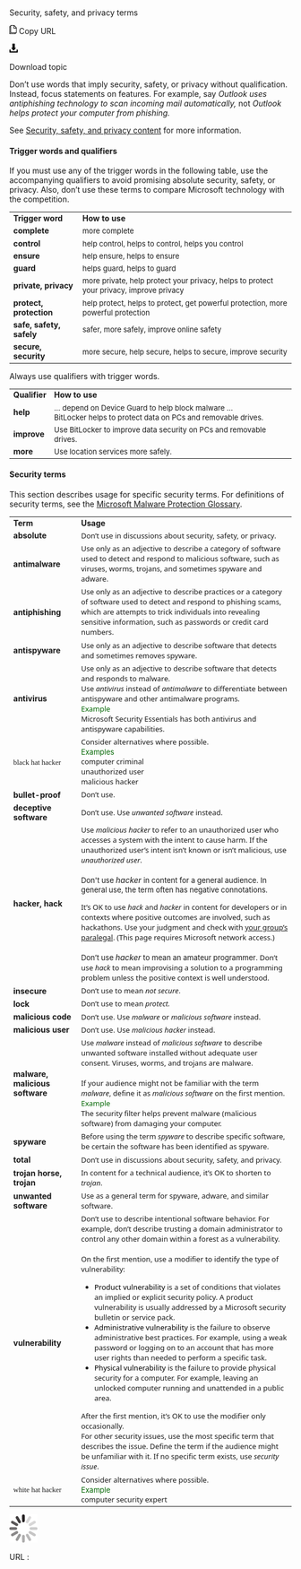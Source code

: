 ﻿# 

Security, safety, and privacy terms

![Copy URL](media/security-safety-privacy-terms/Copy.png)
Copy URL

![Download](media/security-safety-privacy-terms/Download.png)

Download topic

Don’t
use words that imply security, safety, or privacy without
qualification. Instead, focus statements on features. For example,
say *Outlook uses antiphishing technology to scan incoming mail automatically,* not *Outlook helps protect your computer from phishing.*

See [Security, safety, and privacy content](https://worldready.cloudapp.net/Styleguide/Read?id=2700&topicid=26896) for more information.

#### Trigger words and qualifiers

If
you must use any of the trigger words in the following table, use
the accompanying qualifiers to avoid promising absolute
security, safety, or privacy. Also, don’t use these terms to
compare Microsoft technology with the competition. 

<table>
<tbody>
<tr class="odd">
<td><b>Trigger word</b></td>
<td><b>How to use</b></td>
</tr>
<tr class="even">
<td><div>
<b>complete</b>
</div></td>
<td><span style="font-size:small;">more complete</span></td>
</tr>
<tr class="odd">
<td><div>
<b>control</b>
</div></td>
<td><div>
<span style="font-size:small;">help control, helps to control, helps you control</span>
</div></td>
</tr>
<tr class="even">
<td><div>
<div>
<b>ensure</b>
</div>
</div></td>
<td><div>
<div>
<span style="font-size:small;">help ensure, helps to ensure</span>
</div>
</div></td>
</tr>
<tr class="odd">
<td><div>
<b>guard</b>
</div></td>
<td><div>
<span style="font-size:small;">helps guard, helps to guard</span>
</div></td>
</tr>
<tr class="even">
<td><div>
<b>private, privacy</b>
</div></td>
<td><div>
<span style="font-size:small;">more private, help protect your privacy, helps to protect your privacy, improve privacy</span>
</div></td>
</tr>
<tr class="odd">
<td><div>
<b>protect, protection</b>
</div></td>
<td><div>
<span style="font-size:small;">help protect, helps to protect, get powerful protection, more powerful protection</span>
</div></td>
</tr>
<tr class="even">
<td><div>
<b>safe, safety, safely</b>
</div></td>
<td><div>
<span style="font-size:small;">safer, more safely, improve online safety</span>
</div></td>
</tr>
<tr class="odd">
<td><div>
<b>secure, security</b>
</div></td>
<td><div>
<span style="font-size:small;">more secure, help secure, helps to secure, improve security</span>
</div></td>
</tr>
</tbody>
</table>

Always use qualifiers with trigger words.

<table>
<tbody>
<tr class="odd">
<td><b>Qualifier</b></td>
<td><b>How to use</b></td>
</tr>
<tr class="even">
<td><div>
<div>
<b>help</b>
</div>
</div></td>
<td><div>
<div>
<span style="font-size:small;">… depend on Device Guard to help block malware …</span>
</div>
<div>
<span style="font-size:small;">BitLocker helps to protect data on PCs and removable drives.</span>
</div>
</div></td>
</tr>
<tr class="odd">
<td><div>
<b>improve</b>
</div></td>
<td><div>
<span style="font-size:small;">Use BitLocker to improve data security on PCs and removable drives. </span>
</div></td>
</tr>
<tr class="even">
<td><div>
<b>more</b>
</div></td>
<td><div>
<span style="font-size:small;">Use location services more safely.</span>
</div></td>
</tr>
</tbody>
</table>

#### Security terms

This section describes usage for specific security terms. For definitions of security terms, see the [Microsoft Malware Protection Glossary](http://www.microsoft.com/security/portal/mmpc/shared/glossary.aspx). 

<table>
<tbody>
<tr class="odd">
<td><b>Term</b></td>
<td><b>Usage</b></td>
</tr>
<tr class="even">
<td><div>
<div>
<b>absolute</b>
</div>
</div></td>
<td><div>
<div>
<span style="font-family:Segoe UI;font-size:small;">Don’t use in discussions about security, safety, or privacy</span><span style="font-size:small;">.</span>
</div>
</div></td>
</tr>
<tr class="odd">
<td><div>
<b>antimalware</b>
</div></td>
<td><div>
<span style="font-family:Segoe UI;font-size:small;font-:10pt;">Use only as an adjective to describe a category of software used to detect and respond to malicious software, such as viruses, worms, trojans, and sometimes spyware and adware. </span>
</div></td>
</tr>
<tr class="even">
<td><b>antiphishing</b></td>
<td><span style="font-family:Segoe UI;font-size:small;">Use only as an adjective to describe practices or a category of software used to detect and respond to phishing scams, which are attempts to trick individuals into revealing sensitive information, such as passwords or credit card numbers.</span></td>
</tr>
<tr class="odd">
<td><div>
<b>antispyware</b>
</div></td>
<td><div>
<span style="font-family:Segoe UI;font-size:small;font-:10pt;">Use only as an adjective to describe software that detects and sometimes removes spyware.</span>
</div></td>
</tr>
<tr class="even">
<td><div>
<b>antivirus</b>
</div></td>
<td><div>
<span style="font-family:Segoe UI;font-size:small;font-:10pt;">Use only as an adjective to describe software that detects and responds to malware. </span>
</div>
<div>
<span style="font-family:Segoe UI;font-size:small;font-:10pt;"><span style="font-family:Segoe UI;font-size:small;">Use </span><em>antivirus</em><span style="font-family:Segoe UI;font-size:small;"> instead of </span><em>antimalware</em><span style="font-family:Segoe UI;font-size:small;"> to differentiate between antispyware and other antimalware programs.<br />
</span></span><span style="color:#006600;font-family:Segoe UI;font-size:small;">Example</span><span style="font-family:Segoe UI;font-size:small;font-:10pt;"><span style="font-family:Segoe UI;font-size:small;"><br />
</span>Microsoft Security Essentials has both antivirus and antispyware capabilities.</span>
</div></td>
</tr>
<tr class="odd">
<td><span style="font-family:&#39;Segoe UI Semibold&#39;;font-size:small;">black hat hacker</span></td>
<td><span style="font-family:&#39;Segoe UI&#39;;font-size:small;">Consider alternatives where possible.<br />
</span><span style="color:#006600;font-size:small;">Examples</span><br />
<span style="font-family:&#39;Segoe UI&#39;;font-size:small;">computer criminal</span><br />
<span style="font-family:&#39;Segoe UI&#39;;font-size:small;">unauthorized user</span><br />
<span style="font-family:&#39;Segoe UI&#39;;font-size:small;">malicious hacker </span></td>
</tr>
<tr class="even">
<td><div>
<b>bullet-proof</b>
</div></td>
<td><div>
<span style="font-family:Segoe UI;font-size:small;">Don’t use.</span>
</div></td>
</tr>
<tr class="odd">
<td><div>
<b>deceptive software</b>
</div></td>
<td><div>
<span style="font-family:Segoe UI;font-size:small;font-:10pt;"><span style="font-family:Segoe UI;font-size:small;">Don’t use. Use </span><em>unwanted software</em> <span style="font-family:Segoe UI;font-size:small;">instead. </span></span>
</div></td>
</tr>
<tr class="even">
<td><div>
<b>hacker, hack</b>
</div></td>
<td><div>
<span style="font-family:Segoe UI;font-size:small;font-:10pt;"><span style="font-family:Segoe UI;font-size:small;">Use </span><em>malicious hacker</em><span style="font-family:Segoe UI;font-size:small;"> to refer to an unauthorized user who accesses a system with the intent to cause harm. If the unauthorized user’s intent isn’t known or isn’t malicious, use </span><em>unauthorized user</em><span style="font-family:Segoe UI;font-size:small;">.<br />
<br />
</span></span><span style="font-size:small;">Don't use </span><em>hacker</em> <span style="font-size:small;">in content for a general audience. In general use, the term often has negative connotations.</span>
</div>
<div>
<p></p>
</div>
<div>
<span style="font-family:Segoe UI;font-size:small;font-:10pt;"><span style="font-family:Segoe UI;font-size:small;">It’s OK to use </span><em>hack</em><span style="font-family:Segoe UI;font-size:small;"> and </span><em>hacker</em><span style="font-family:Segoe UI;font-size:small;"> in content for developers or in contexts where positive outcomes are involved, such as hackathons. Use your judgment and check with </span></span><a href="https://microsoft.sharepoint.com/sites/lcaweb/Pages/Applications/LegalContact.aspx"><span style="font-family:Segoe UI;font-size:small;font-:10pt;">your group’s paralegal</span></a><span style="font-size:small;font-:10pt;"><span style="font-family:Segoe UI;font-size:small;">. (This page requires Microsoft network access.) </span></span><br />
<span style="font-family:Segoe UI;font-size:small;font-:10pt;"><span style="font-family:Segoe UI;font-size:small;"><br />
</span></span><span style="font-size:small;">Don’t use </span><em>hacker</em> <span style="font-size:small;">to mean an amateur programmer. </span><span style="font-family:Segoe UI;font-size:small;font-:10pt;"><span style="font-family:Segoe UI;font-size:small;">Don’t use </span><em>hack</em><span style="font-family:Segoe UI;font-size:small;"> to mean improvising a solution to a programming problem unless the positive context is well understood.</span></span>
</div></td>
</tr>
<tr class="odd">
<td><div>
<b>insecure</b>
</div></td>
<td><div>
<span style="font-family:Segoe UI;font-size:small;font-:10pt;"><span style="font-family:Segoe UI;font-size:small;">Don’t use to mean </span><em>not secure</em><span style="font-family:Segoe UI;font-size:small;">.</span></span>
</div></td>
</tr>
<tr class="even">
<td><div>
<b>lock</b>
</div></td>
<td><div>
<span style="font-family:Segoe UI;font-size:small;">Don’t use to mean </span><em><span style="font-family:Segoe UI;font-size:small;">protect.</span></em>
</div></td>
</tr>
<tr class="odd">
<td><div>
<b>malicious code</b>
</div></td>
<td><div>
<span style="font-family:Segoe UI;font-size:small;font-:10pt;"><span style="font-family:Segoe UI;font-size:small;">Don’t use. Use </span><em>malware</em> <span style="font-family:Segoe UI;font-size:small;">or </span><em>malicious software</em><span style="font-family:Segoe UI;font-size:small;"> instead. </span></span>
</div></td>
</tr>
<tr class="even">
<td><div>
<b>malicious user</b>
</div></td>
<td><div>
<span style="font-family:Segoe UI;font-size:small;font-:10pt;"><span style="font-family:Segoe UI;font-size:small;">Don’t use. Use </span><em>malicious hacker</em><span style="font-family:Segoe UI;font-size:small;"> instead.</span></span>
</div></td>
</tr>
<tr class="odd">
<td><div>
<b>malware, malicious software</b>
</div></td>
<td><div>
<span style="font-family:Segoe UI;font-size:small;font-:10pt;"><span style="font-family:Segoe UI;font-size:small;">Use </span><em>malware</em> <span style="font-family:Segoe UI;font-size:small;">instead of </span><em>malicious software</em> <span style="font-family:Segoe UI;font-size:small;">to describe unwanted software installed without adequate user consent. Viruses, worms, and trojans are malware. </span></span>
</div>
<div>
<span style="font-family:Segoe UI;font-size:small;font-:10pt;"><span style="font-family:Segoe UI;font-size:small;"><br />
If your audience might not be familiar with the term </span><em>malware</em><span style="font-family:Segoe UI;font-size:small;">, define it as </span><em>malicious software</em><span style="font-family:Segoe UI;font-size:small;"> on the first mention.<br />
</span></span><span style="color:#006600;font-family:Segoe UI;font-size:small;">Example</span> <span style="font-family:Segoe UI;font-size:small;font-:10pt;"><span style="font-family:Segoe UI;font-size:small;"><br />
</span>The security filter helps prevent malware (malicious software) from damaging your computer. </span>
</div></td>
</tr>
<tr class="even">
<td><div>
<b>spyware</b>
</div></td>
<td><div>
<span style="font-family:Segoe UI;font-size:small;font-:10pt;">Before using the term <em>spyware</em> to describe specific software, be certain the software has been identified as spyware. </span>
</div></td>
</tr>
<tr class="odd">
<td><div>
<b>total</b>
</div></td>
<td><div>
<span style="font-family:Segoe UI;font-size:small;">Don’t use in discussions about security, safety, and privacy.</span>
</div></td>
</tr>
<tr class="even">
<td><div>
<b>trojan horse, trojan</b>
</div></td>
<td><span style="font-family:Segoe UI;font-size:small;">In content for a technical audience, it’s OK to shorten to </span><em><span style="font-family:Segoe UI;font-size:small;">trojan</span></em><span style="font-family:Segoe UI;font-size:small;">.</span></td>
</tr>
<tr class="odd">
<td><div>
<b>unwanted software</b>
</div></td>
<td><div>
<span style="font-family:Segoe UI;font-size:small;font-:10pt;">Use as a general term for spyware, adware, and similar software.</span>
</div></td>
</tr>
<tr class="even">
<td><div>
<div>
<b>vulnerability</b>
</div>
</div></td>
<td><div>
<div>
<span style="font-size:small;font-:10pt;"><span style="font-family:Segoe UI;font-size:small;">Don’t use to describe intentional software behavior. For example, don’t describe trusting a domain administrator to control any other domain within a forest as a vulnerability.</span> </span>
</div>
<div>
<span style="font-family:Segoe UI;font-size:small;font-:10pt;"><br />
<span style="font-family:Segoe UI;">On the first mention, use a modifier to identify the type of vulnerability:</span></span>
</div>
<ul>
<li><span><span style="color:#000000;"><span style="font-family:Segoe UI;font-size:small;">Product vulnerability </span></span></span><span><span style="font-family:Segoe UI;font-size:small;">is a set of conditions that violates an implied or explicit security policy. A product vulnerability is usually addressed by a Microsoft security bulletin or service pack.</span></span></li>
<li><span style="color:#000000;font-family:Segoe UI;font-size:small;">Administrative vulnerability </span><span><span style="font-family:Segoe UI;font-size:small;">is the failure to observe administrative best practices. For example, using a weak password or logging on to an account that has more user rights than needed to perform a specific task.</span></span></li>
<li><span style="color:#000000;font-family:Segoe UI;font-size:small;">Physical vulnerability </span><span><span style="font-family:Segoe UI;font-size:small;">is the failure to provide physical security for a computer. For example, leaving an unlocked computer running and unattended in a public area. </span></span></li>
</ul>
<div>
<span style="font-size:small;font-:10pt;"><span style="font-family:Segoe UI;font-size:small;">After the first mention, it’s OK to use the modifier only occasionally.</span> </span>
</div>
<div>
<span style="font-family:Segoe UI;font-size:small;font-:10pt;"><span style="font-family:Segoe UI;font-size:small;">For other security issues, use the most specific term that describes the issue. Define the term if the audience might be unfamiliar with it. If no specific term exists, use </span><em>security issue</em><span style="font-family:Segoe UI;font-size:small;">. </span></span>
</div>
</div></td>
</tr>
<tr class="odd">
<td><span style="font-family:&#39;Segoe UI Semibold&#39;;font-size:small;">white hat hacker</span></td>
<td><span style="font-family:&#39;Segoe UI&#39;;font-size:small;">Consider alternatives where possible.</span><br />
<span style="color:#006600;font-size:small;">Example</span><br />
<span style="font-family:&#39;Segoe UI&#39;;font-size:small;">computer security expert</span></td>
</tr>
</tbody>
</table>

![In progress](media/security-safety-privacy-terms/activity-large.gif)

URL :
